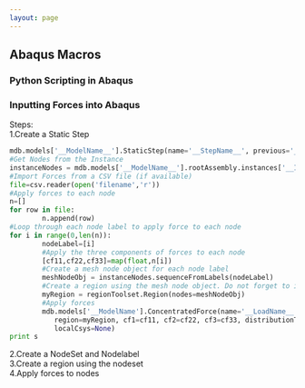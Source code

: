 ```yaml
---
layout: page
---
```

## Abaqus Macros
### Python Scripting in Abaqus
### Inputting Forces into Abaqus
Steps:  
1.Create a Static Step  
```python
mdb.models['__ModelName__'].StaticStep(name='__StepName__', previous='__PreviousStepName__')   
#Get Nodes from the Instance
instanceNodes = mdb.models['__ModelName__'].rootAssembly.instances['__InstanceName__'].nodes
#Import Forces from a CSV file (if available)
file=csv.reader(open('filename','r'))
#Apply forces to each node
n=[]
for row in file:
        n.append(row)
#Loop through each node label to apply force to each node
for i in range(0,len(n)):
        nodeLabel=[i]
        #Apply the three components of forces to each node
        [cf11,cf22,cf33]=map(float,n[i])
        #Create a mesh node object for each node label
        meshNodeObj = instanceNodes.sequenceFromLabels(nodeLabel)
        #Create a region using the mesh node object. Do not forget to import regionToolSet at the start
        myRegion = regionToolset.Region(nodes=meshNodeObj)
        #Apply forces
        mdb.models['__ModelName'].ConcentratedForce(name='__LoadName__', createStepName='__StepName__', 
           region=myRegion, cf1=cf11, cf2=cf22, cf3=cf33, distributionType=UNIFORM, field='', 
           localCsys=None)
print s
```
2.Create a NodeSet and Nodelabel  
3.Create a region using the nodeset   
4.Apply forces to nodes  


